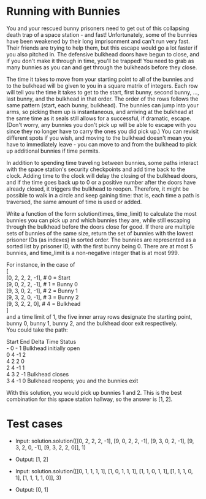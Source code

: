 Running with Bunnies
====================

You and your rescued bunny prisoners need to get out of this collapsing death trap of a space station - and fast! Unfortunately, some of the bunnies have been weakened by their long imprisonment and can't run very fast. Their friends are trying to help them, but this escape would go a lot faster if you also pitched in. The defensive bulkhead doors have begun to close, and if you don't make it through in time, you'll be trapped! You need to grab as many bunnies as you can and get through the bulkheads before they close. 

The time it takes to move from your starting point to all of the bunnies and to the bulkhead will be given to you in a square matrix of integers. Each row will tell you the time it takes to get to the start, first bunny, second bunny, ..., last bunny, and the bulkhead in that order. The order of the rows follows the same pattern (start, each bunny, bulkhead). The bunnies can jump into your arms, so picking them up is instantaneous, and arriving at the bulkhead at the same time as it seals still allows for a successful, if dramatic, escape. (Don't worry, any bunnies you don't pick up will be able to escape with you since they no longer have to carry the ones you did pick up.) You can revisit different spots if you wish, and moving to the bulkhead doesn't mean you have to immediately leave - you can move to and from the bulkhead to pick up additional bunnies if time permits.

In addition to spending time traveling between bunnies, some paths interact with the space station's security checkpoints and add time back to the clock. Adding time to the clock will delay the closing of the bulkhead doors, and if the time goes back up to 0 or a positive number after the doors have already closed, it triggers the bulkhead to reopen. Therefore, it might be possible to walk in a circle and keep gaining time: that is, each time a path is traversed, the same amount of time is used or added.

Write a function of the form solution(times, time_limit) to calculate the most bunnies you can pick up and which bunnies they are, while still escaping through the bulkhead before the doors close for good. If there are multiple sets of bunnies of the same size, return the set of bunnies with the lowest prisoner IDs (as indexes) in sorted order. The bunnies are represented as a sorted list by prisoner ID, with the first bunny being 0. There are at most 5 bunnies, and time_limit is a non-negative integer that is at most 999.

For instance, in the case of <br />
\[ <br />
  \[0, 2, 2, 2, -1],  # 0 = Start <br />
  \[9, 0, 2, 2, -1],  # 1 = Bunny 0 <br />
  \[9, 3, 0, 2, -1],  # 2 = Bunny 1 <br />
  \[9, 3, 2, 0, -1],  # 3 = Bunny 2 <br />
  \[9, 3, 2, 2,  0],  # 4 = Bulkhead <br />
\] <br />
and a time limit of 1, the five inner array rows designate the starting point, bunny 0, bunny 1, bunny 2, and the bulkhead door exit respectively. <br />
You could take the path:

Start End Delta Time Status <br />
    -   0     -    1 Bulkhead initially open <br />
    0   4    -1    2 <br />
    4   2     2    0 <br />
    2   4    -1    1 <br />
    4   3     2   -1 Bulkhead closes <br />
    3   4    -1    0 Bulkhead reopens; you and the bunnies exit <br />

With this solution, you would pick up bunnies 1 and 2. This is the best combination for this space station hallway, so the answer is [1, 2].


Test cases
==========

* Input:
solution.solution([[0, 2, 2, 2, -1], [9, 0, 2, 2, -1], [9, 3, 0, 2, -1], [9, 3, 2, 0, -1], [9, 3, 2, 2, 0]], 1)
* Output:
    [1, 2]

* Input:
solution.solution([[0, 1, 1, 1, 1], [1, 0, 1, 1, 1], [1, 1, 0, 1, 1], [1, 1, 1, 0, 1], [1, 1, 1, 1, 0]], 3)
* Output:
    [0, 1]
